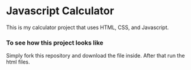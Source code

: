 # Javascript Calculator

This is my calculator project that uses HTML, CSS, and Javascript.


### To see how this project looks like
Simply fork this repository and download the file inside. After that run the html files.
